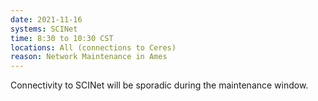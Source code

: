 ```yaml
---
date: 2021-11-16
systems: SCINet
time: 8:30 to 10:30 CST
locations: All (connections to Ceres)
reason: Network Maintenance in Ames
---
```


Connectivity to SCINet will be sporadic during the maintenance window.